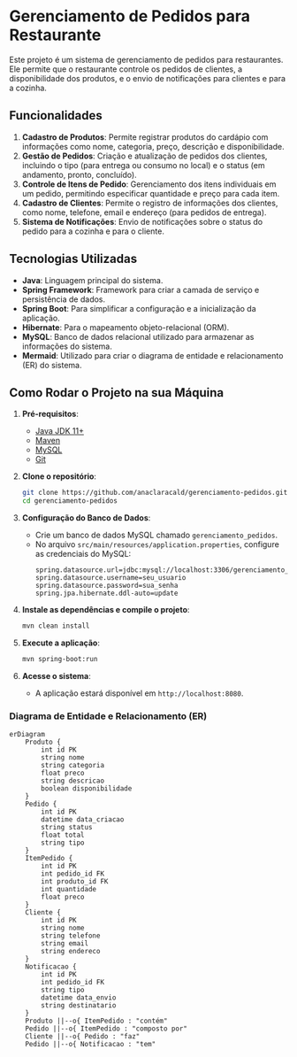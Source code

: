 
# Gerenciamento de Pedidos para Restaurante

Este projeto é um sistema de gerenciamento de pedidos para restaurantes. Ele permite que o restaurante controle os pedidos de clientes, a disponibilidade dos produtos, e o envio de notificações para clientes e para a cozinha.

## Funcionalidades

1. **Cadastro de Produtos**: Permite registrar produtos do cardápio com informações como nome, categoria, preço, descrição e disponibilidade.
2. **Gestão de Pedidos**: Criação e atualização de pedidos dos clientes, incluindo o tipo (para entrega ou consumo no local) e o status (em andamento, pronto, concluído).
3. **Controle de Itens de Pedido**: Gerenciamento dos itens individuais em um pedido, permitindo especificar quantidade e preço para cada item.
4. **Cadastro de Clientes**: Permite o registro de informações dos clientes, como nome, telefone, email e endereço (para pedidos de entrega).
5. **Sistema de Notificações**: Envio de notificações sobre o status do pedido para a cozinha e para o cliente.

## Tecnologias Utilizadas

- **Java**: Linguagem principal do sistema.
- **Spring Framework**: Framework para criar a camada de serviço e persistência de dados.
- **Spring Boot**: Para simplificar a configuração e a inicialização da aplicação.
- **Hibernate**: Para o mapeamento objeto-relacional (ORM).
- **MySQL**: Banco de dados relacional utilizado para armazenar as informações do sistema.
- **Mermaid**: Utilizado para criar o diagrama de entidade e relacionamento (ER) do sistema.

## Como Rodar o Projeto na sua Máquina

1. **Pré-requisitos**:
   - [Java JDK 11+](https://www.oracle.com/java/technologies/javase-jdk11-downloads.html)
   - [Maven](https://maven.apache.org/download.cgi)
   - [MySQL](https://dev.mysql.com/downloads/)
   - [Git](https://git-scm.com/)

2. **Clone o repositório**:
   ```bash
   git clone https://github.com/anaclaracald/gerenciamento-pedidos.git
   cd gerenciamento-pedidos
   ```

3. **Configuração do Banco de Dados**:
   - Crie um banco de dados MySQL chamado `gerenciamento_pedidos`.
   - No arquivo `src/main/resources/application.properties`, configure as credenciais do MySQL:
     ```properties
     spring.datasource.url=jdbc:mysql://localhost:3306/gerenciamento_pedidos
     spring.datasource.username=seu_usuario
     spring.datasource.password=sua_senha
     spring.jpa.hibernate.ddl-auto=update
     ```

4. **Instale as dependências e compile o projeto**:
   ```bash
   mvn clean install
   ```

5. **Execute a aplicação**:
   ```bash
   mvn spring-boot:run
   ```

6. **Acesse o sistema**:
   - A aplicação estará disponível em `http://localhost:8080`.

### Diagrama de Entidade e Relacionamento (ER)

```mermaid
erDiagram
    Produto {
        int id PK
        string nome
        string categoria
        float preco
        string descricao
        boolean disponibilidade
    }
    Pedido {
        int id PK
        datetime data_criacao
        string status
        float total
        string tipo
    }
    ItemPedido {
        int id PK
        int pedido_id FK
        int produto_id FK
        int quantidade
        float preco
    }
    Cliente {
        int id PK
        string nome
        string telefone
        string email
        string endereco
    }
    Notificacao {
        int id PK
        int pedido_id FK
        string tipo
        datetime data_envio
        string destinatario
    }
    Produto ||--o{ ItemPedido : "contém"
    Pedido ||--o{ ItemPedido : "composto por"
    Cliente ||--o{ Pedido : "faz"
    Pedido ||--o{ Notificacao : "tem"
```

